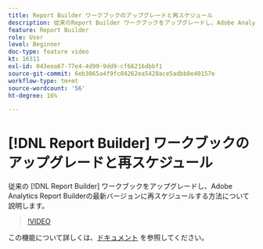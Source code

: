 ```yaml
---
title: Report Builder ワークブックのアップグレードと再スケジュール
description: 従来のReport Builder ワークブックをアップグレードし、Adobe Analytics Report Builderの最新バージョンに再スケジュールする方法について説明します。
feature: Report Builder
role: User
level: Beginner
doc-type: feature video
kt: 16311
exl-id: 043eea67-77e4-4d99-9dd9-cf66216dbbf1
source-git-commit: 6eb3065a4f9fc04262ea5428ace5adbb8e40157e
workflow-type: tm+mt
source-wordcount: '56'
ht-degree: 16%

---
```


# [!DNL Report Builder] ワークブックのアップグレードと再スケジュール

従来の [!DNL Report Builder] ワークブックをアップグレードし、Adobe Analytics Report Builderの最新バージョンに再スケジュールする方法について説明します。

>[!VIDEO](https://video.tv.adobe.com/v/3434957/?quality=12&learn=on)

この機能について詳しくは、[ドキュメント](https://experienceleague.adobe.com/ja/docs/analytics/analyze/report-builder/home) を参照してください。
